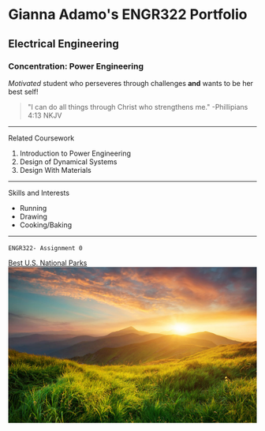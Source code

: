 # Gianna Adamo's ENGR322 Portfolio
## Electrical Engineering
### Concentration: Power Engineering

*Motivated* student who perseveres through challenges **and** wants to be her best self!

> "I can do all things through Christ who strengthens me." -Phillipians 4:13 NKJV
---
Related Coursework
1. Introduction to Power Engineering
2. Design of Dynamical Systems
3. Design With Materials
---
Skills and Interests
- Running
- Drawing
- Cooking/Baking
---
`ENGR322- Assignment 0`

[Best U.S. National Parks](https://travel.usnews.com/rankings/best-national-parks-in-the-usa/)
![GitHub Logo](https://github.com/ggbeanz/CPE322/blob/main/Nature%20Stock%20Photo.jpg)
